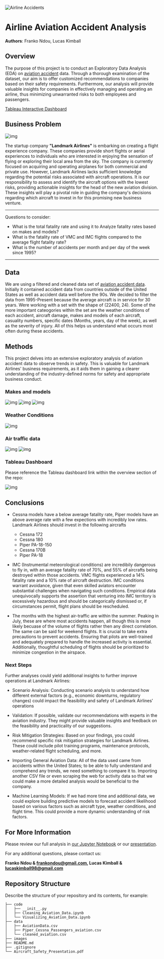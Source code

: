![Airline Accidents](./images/web-banner_1158x400px.jpg)

# Airline Aviation Accident Analysis

**Authors**: Franko Ndou, Lucas Kimball

## Overview

The purpose of this project is to conduct an Exploratory Data Analysis (EDA) on [aviation accident](https://www.kaggle.com/datasets/khsamaha/aviation-accident-database-synopses) data. Through a thorough examination of the dataset, our aim is to offer customized recommendations to companies based on their safety requirements. Furthermore, our analysis will provide valuable insights for companies in effectively managing and operating an airline, thus minimizing unwarranted risks to both employees and passengers.

[Tableau Interactive Dashboard](https://public.tableau.com/shared/3FGQK2CJW?:display_count=n&:origin=viz_share_link)

## Business Problem

![img](./images/istockphoto-1455300089-612x612.jpg)

The startup company **"Landmark Airlines"** is embarking on creating a flight experience company. These companies provide short flights or aerial experiences to individuals who are interested in enjoying the sensation of flying or exploring their local area from the sky. The company is currently focused on acquiring and operating airplanes for both commercial and private use. However, Landmark Airlines lacks sufficient knowledge regarding the potential risks associated with aircraft operations. It is our responsibility to assess and identify the aircraft options with the lowest risks, providing actionable insights for the head of the new aviation division. These insights will play a pivotal role in guiding the company's decisions regarding which aircraft to invest in for this promising new business venture.

***
Questions to consider:
* What is the total fatality rate and using it to Analyze fatality rates based on makes and models?
* What is the fatality rate of VMC and IMC flights compared to the average flight fatality rate?
* What is the number of accidents per month and per day of the week since 1995?
***

## Data

We are using a filtered and cleaned data set of [aviation accident data](https://www.kaggle.com/datasets/khsamaha/aviation-accident-database-synopses). Initially it contained accident data from countries outside of the United States as well as accident data well before the 90s. We decided to filter the data from 1995-Present because the average aircraft is in service for 30 years. Were working with a set with the shape of (22400, 24). Some of the more important cateogories within the set are the weather conditions of each accident, aircraft damage, makes and models of each aircraft, casuality numbers, specific dates (Months, years, day of the week), as well as the severity of injury. All of this helps us understand what occurs most often during these accidents.

## Methods

This project delves into an extensive exploratory analysis of aviation accident data to observe trends in safety. This is valuable for Landmark Airlines' business requirements, as it aids them in gaining a clearer understanding of the industry-defined norms for safety and appropriate business conduct. 

### Makes and models
![img](./images/make_plot.png)
![img](./images/cessna_model_plot.png)
![img](./images/piper_model_plot.png)

### Weather Conditions
![img](./images/weather_plot.png)

### Air traffic data
![img](./images/month_count.png)
![img](./images/day_count.png)

### Tableau Dashboard

Please reference the Tableau dashboard link within the overview section of the repo:

![img](./images/Safety_of_Cessna_and_Piper_Aircraft.png)

## Conclusions

- Cessna models have a below average fatality rate, Piper models have an above average rate with a few expections with incredibly low rates. Landmark Airlines should invest in the following aircrafts
    - Cessna 172 
    - Cessna 180 
    - Piper PA-18-150 
    - Cessna 170B 
    - Piper PA-18 

- IMC (Instrumental meteorological conditions) are incredibily dangerous to fly in, with an average fatality rate of 70%, and 55% of aircrafts being destroyed within those accidents. VMC flights experienced a 14% fatality rate and a 10% rate of aircraft destruction. IMC conditions warrant avoidance, given that even skilled aviators encounter substantial challenges when navigating such conditions. Empirical data unequivocally supports the assertion that venturing into IMC territory is excessively hazardous and should be categorically dismissed or, if circumstances permit, flight plans should be rescheduled.

- The months with the highest air-traffic are within the summer. Peaking in July, these are where most accidents happen, all though this is more likely becuase of the volume of flights rather then any direct correlation. The same can be said for weekend flights. It is crucial to take extra precautions to prevent accidents. Ensuring that pilots are well-trained and adequately prepared to handle the increased activity is essential. Additionally, thoughtful scheduling of flights should be prioritized to minimize congestion in the airspace.


### Next Steps
 
Further analyses could yield additional insights to further improve operations at Landmark Airlines:

- Scenario Analysis: Conducting scenario analysis to understand how different external factors (e.g., economic downturns, regulatory changes) could impact the feasibility and safety of Landmark Airlines' operations


- Validation: If possible, validate our recommendations with experts in the aviation industry. They might provide valuable insights and feedback on the feasibility and practicality of our suggestions.

- Risk Mitigation Strategies: Based on your findings, you could recommend specific risk mitigation strategies for Landmark Airlines. These could include pilot training programs, maintenance protocols, weather-related flight scheduling, and more.

- Importing General Aviation Data: All of the data used came from accidents within the United States; to be able to fully understand and comprehend any trends, we need something to compare it to. Importing another CSV file or even scraping the web for activity data so that we could make a more detailed analysis would be beneficial to the company.

- Machine Learning Models: If we had more time and additional data, we could explore building predictive models to forecast accident likelihood based on various factors such as aircraft type, weather conditions, and flight time. This could provide a more dynamic understanding of risk factors.

## For More Information

Please review our full analysis in [our Jupyter Notebook](./code/Visualizing_Aviation_Data.ipynb) or our [presentation](./Aircraft_Safety_Presentation.pdf).

For any additional questions, please contact us:

**Franko Ndou & frankondou@gmail.com, Lucas Kimball & lucaskimball98@gmail.com**

## Repository Structure

Describe the structure of your repository and its contents, for example:

```
├── code
│   ├── __init__.py
│   ├── Cleaning_Aviation_Data.ipynb
│   └── Visualizing_Aviation_Data.ipynb
├── data
│   ├── AviationData.csv
│   ├── Piper_Cessna_Passengers_aviation.csv
│   └── cleaned_aviation.csv
├── images
├── README.md
├── .gitignore
└── Aircraft_Safety_Presentation.pdf
```
